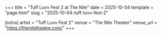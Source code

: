 +++
title = "Tuff Luvv Fest 2 at The Nile"
date = 2025-10-04
template = "page.html"
slug = "2025-10-04-tuff-luvv-fest-2"

[extra]
artist = "Tuff Luvv Fest 2"
venue = "The Nile Theater"
venue_url = "https://theniletheatre.com/"
+++
